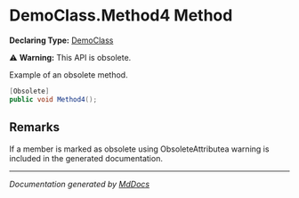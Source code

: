 ﻿<!--  
 =================================================================   
   Auto-Generated:   
   The contents of this file were generated by a tool.  
   Changes to this file may be list if the file is regenerated  
 =================================================================   
-->

# DemoClass.Method4 Method

**Declaring Type:** [DemoClass](../index.md)

⚠️ **Warning:** This API is obsolete.

Example of an obsolete method.

```csharp
[Obsolete]
public void Method4();
```

## Remarks

If a member is marked as obsolete using ObsoleteAttributea warning is included in the generated documentation.

___

*Documentation generated by [MdDocs](https://github.com/ap0llo/mddocs)*
